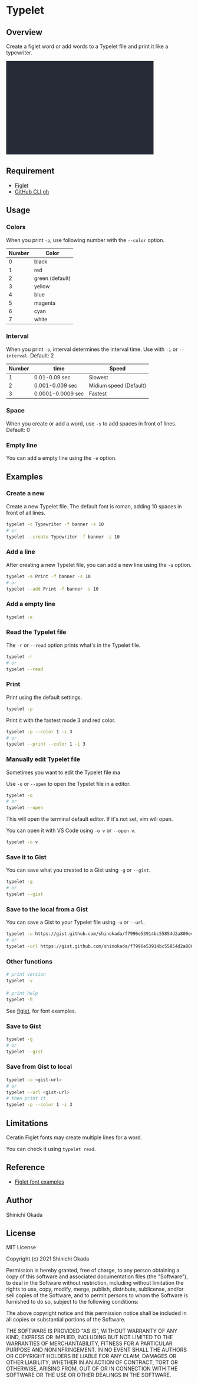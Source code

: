 # Typelet

## Overview

Create a figlet word or add words to a Typelet file and print it like a typewriter.

![image](https://raw.githubusercontent.com/shinokada/tw/main/images/400-tw.gif)

## Requirement

- [Figlet](http://www.figlet.org/)
- [GitHub CLI gh](https://github.com/cli/cli#installation)

## Usage

### Colors

When you print `-p`, use following number with the `--color` option.

| Number | Color           |
| ------ | --------------- |
| 0      | black           |
| 1      | red             |
| 2      | green (default) |
| 3      | yellow          |
| 4      | blue            |
| 5      | magenta         |
| 6      | cyan            |
| 7      | white           |

### Interval

When you print `-p`, interval determines the interval time. Use with `-i` or `--interval`.
Default: 2

| Number | time              | Speed                  |
| ------ | ----------------- | ---------------------- |
| 1      | 0.01-0.09 sec     | Slowest                |
| 2      | 0.001-0.009 sec   | Midium speed (Default) |
| 3      | 0.0001-0.0009 sec | Fastest                |

### Space

When you create or add a word, use `-s` to add spaces in front of lines.
Default: 0

### Empty line

You can add a empty line using the `-e` option.

## Examples

### Create a new

Create a new Typelet file. The default font is roman, adding 10 spaces in front of all lines.

```sh
typelet -c Typewriter -f banner -s 10
# or
typelet --create Typewriter -f banner -s 10
```

### Add a line

After creating a new Typelet file, you can add a new line using the `-a` option.

```sh
typelet -a Print -f banner -s 10
# or
typelet --add Print -f banner -s 10
```

### Add a empty line

```sh
typelet -e
```

### Read the Typelet file

The `-r` or `--read` option prints what's in the Typelet file.

```sh
typelet -r
# or
typelet --read
```

### Print

Print using the default settings.

```sh
typelet -p
```

Print it with the fastest mode 3 and red color.

```sh
typelet -p --color 1 -i 3
# or
typelet --print --color 1 -i 3
```

### Manually edit Typelet file

Sometimes you want to edit the Typelet file ma

Use `-o` or `--open` to open the Typelet file in a editor.

```sh
typelet -o
# or
typelet --open
```

This will open the terminal default editor. If it's not set, vim will open.

You can open it with VS Code using `-o v` or `--open v`.

```sh
typelet -o v
```

### Save it to Gist

You can save what you created to a Gist using `-g` or `--gist`.

```sh
typelet -g
# or
typelet --gist
```

### Save to the local from a Gist

You can save a Gist to your Typelet file using `-u` or `--url`.

```sh
typelet -u https://gist.github.com/shinokada/f7996e53914bc55854d2a800ec20ef82
# or
typelet -url https://gist.github.com/shinokada/f7996e53914bc55854d2a800ec20ef82
```

### Other functions

```sh
# print version
typelet -v

# print help
typelet -h
```

See [figlet](http://www.figlet.org/examples.html), for font examples.

### Save to Gist

```sh
typelet -g
# or
typelet --gist
```

### Save from Gist to local

```sh
typelet -u <gist-url>
# or
typelet --url <gist-url>
# then print it
typelet -p --color 1 -i 3
```

## Limitations

Ceratin Figlet fonts may create multiple lines for a word.

You can check it using `typelet read`.


## Reference

- [Figlet font examples](http://www.figlet.org/examples.html)


## Author

Shinichi Okada

## License

MIT License

Copyright (c) 2021 Shinichi Okada

Permission is hereby granted, free of charge, to any person obtaining a copy
of this software and associated documentation files (the "Software"), to deal
in the Software without restriction, including without limitation the rights
to use, copy, modify, merge, publish, distribute, sublicense, and/or sell
copies of the Software, and to permit persons to whom the Software is
furnished to do so, subject to the following conditions:

The above copyright notice and this permission notice shall be included in all
copies or substantial portions of the Software.

THE SOFTWARE IS PROVIDED "AS IS", WITHOUT WARRANTY OF ANY KIND, EXPRESS OR
IMPLIED, INCLUDING BUT NOT LIMITED TO THE WARRANTIES OF MERCHANTABILITY,
FITNESS FOR A PARTICULAR PURPOSE AND NONINFRINGEMENT. IN NO EVENT SHALL THE
AUTHORS OR COPYRIGHT HOLDERS BE LIABLE FOR ANY CLAIM, DAMAGES OR OTHER
LIABILITY, WHETHER IN AN ACTION OF CONTRACT, TORT OR OTHERWISE, ARISING FROM,
OUT OF OR IN CONNECTION WITH THE SOFTWARE OR THE USE OR OTHER DEALINGS IN THE
SOFTWARE.
